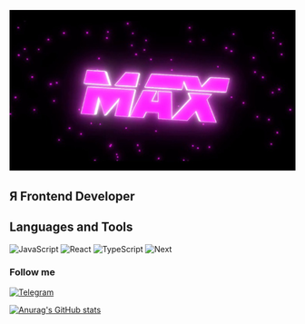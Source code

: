 ![Header](https://github.com/maks-ru/maks-ru/blob/main/assets/maks.jpg)

## Я Frontend Developer

## Languages and Tools

![JavaScript](https://img.shields.io/badge/-JavaScript-090909?style=for-the-badge&logo=javascript)
![React](https://img.shields.io/badge/-React-090909?style=for-the-badge&logo=react)
![TypeScript](https://img.shields.io/badge/-TypeScript-090909?style=for-the-badge&logo=typescript)
![Next](https://img.shields.io/badge/-TypeScript-090909?style=for-the-badge&logo=next)

### Follow me
[![Telegram](https://img.shields.io/badge/-Telegram-090909?style=for-the-badge&logo=telegram)](https://t.me/mrezlyakov)

[![Anurag's GitHub stats](https://github-readme-stats.vercel.app/api?username=maks-ru&show_icons=true&theme=radical)](https://github.com/anuraghazra/github-readme-stats)
